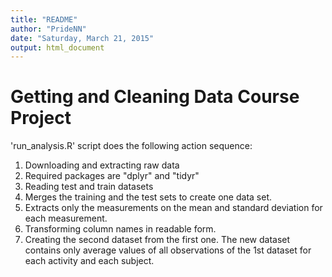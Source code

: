 ```yaml
---
title: "README"
author: "PrideNN"
date: "Saturday, March 21, 2015"
output: html_document
---
```


Getting and Cleaning Data Course Project
========================================

'run_analysis.R' script does the following action sequence:

1. Downloading and extracting raw data
2. Required packages are "dplyr" and "tidyr"
3. Reading test and train datasets
4. Merges the training and the test sets to create one data set.
5. Extracts only the measurements on the mean and standard deviation for each measurement.
6. Transforming column names in readable form.
7. Creating the second dataset from the first one. The new dataset contains only average values of all observations of the 1st dataset for each activity and each subject.